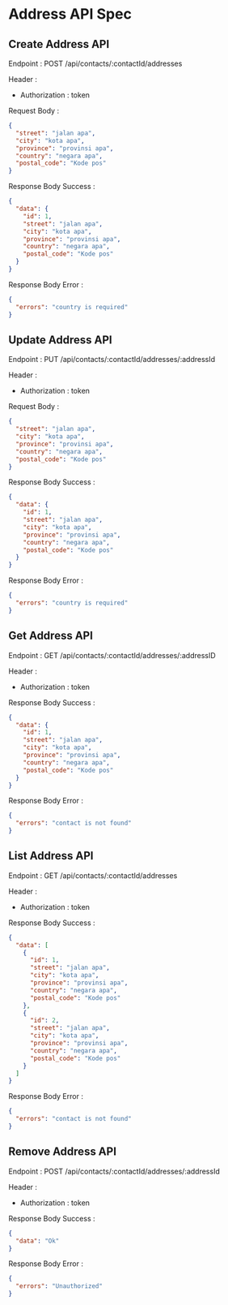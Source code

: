 # Address API Spec

## Create Address API

Endpoint : POST /api/contacts/:contactId/addresses

Header :

- Authorization : token

Request Body :

```json
{
  "street": "jalan apa",
  "city": "kota apa",
  "province": "provinsi apa",
  "country": "negara apa",
  "postal_code": "Kode pos"
}
```

Response Body Success :

```json
{
  "data": {
    "id": 1,
    "street": "jalan apa",
    "city": "kota apa",
    "province": "provinsi apa",
    "country": "negara apa",
    "postal_code": "Kode pos"
  }
}
```

Response Body Error :

```json
{
  "errors": "country is required"
}
```

## Update Address API

Endpoint : PUT /api/contacts/:contactId/addresses/:addressId

Header :

- Authorization : token

Request Body :

```json
{
  "street": "jalan apa",
  "city": "kota apa",
  "province": "provinsi apa",
  "country": "negara apa",
  "postal_code": "Kode pos"
}
```

Response Body Success :

```json
{
  "data": {
    "id": 1,
    "street": "jalan apa",
    "city": "kota apa",
    "province": "provinsi apa",
    "country": "negara apa",
    "postal_code": "Kode pos"
  }
}
```

Response Body Error :

```json
{
  "errors": "country is required"
}
```

## Get Address API

Endpoint : GET /api/contacts/:contactId/addresses/:addressID

Header :

- Authorization : token

Response Body Success :

```json
{
  "data": {
    "id": 1,
    "street": "jalan apa",
    "city": "kota apa",
    "province": "provinsi apa",
    "country": "negara apa",
    "postal_code": "Kode pos"
  }
}
```

Response Body Error :

```json
{
  "errors": "contact is not found"
}
```

## List Address API

Endpoint : GET /api/contacts/:contactId/addresses

Header :

- Authorization : token

Response Body Success :

```json
{
  "data": [
    {
      "id": 1,
      "street": "jalan apa",
      "city": "kota apa",
      "province": "provinsi apa",
      "country": "negara apa",
      "postal_code": "Kode pos"
    },
    {
      "id": 2,
      "street": "jalan apa",
      "city": "kota apa",
      "province": "provinsi apa",
      "country": "negara apa",
      "postal_code": "Kode pos"
    }
  ]
}
```

Response Body Error :

```json
{
  "errors": "contact is not found"
}
```

## Remove Address API

Endpoint : POST /api/contacts/:contactId/addresses/:addressId

Header :

- Authorization : token

Response Body Success :

```json
{
  "data": "Ok"
}
```

Response Body Error :

```json
{
  "errors": "Unauthorized"
}
```
